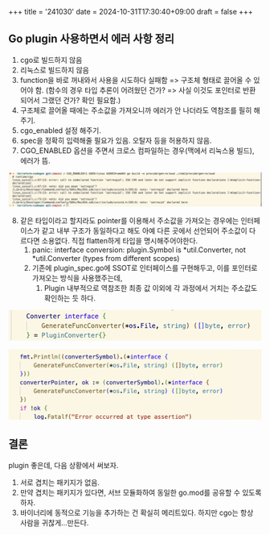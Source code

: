+++
title = '241030'
date = 2024-10-31T17:30:40+09:00
draft = false
+++

## Go plugin 사용하면서 에러 사항 정리

1. cgo로 빌드하지 않음
2. 리눅스로 빌드하지 않음
3. function을 바로 꺼내와서 사용을 시도하다 실패함 => 구조체 형태로 끌어올 수 있어야 함. (함수의 경우 타입 추론이 어려웠던 건가? => 사실 이것도 포인터로 반환되어서 그랬던 건가? 확인 필요함.)
4. 구조체로 끌어올 때에는 주소값을 가져오니까 에러가 안 나더라도 역참조를 필히 해주기.
5. cgo_enabled 설정 해주기.
6. spec을 정확히 입력해줄 필요가 있음. 오탈자 등을 허용하지 않음.
7. CGO_ENABLED 옵션을 주면서 크로스 컴파일하는 경우(맥에서 리눅스용 빌드), 에러가 뜸.

![cross-compile-unabled](./241030-1.png)

8. 같은 타입이라고 할지라도 pointer를 이용해서 주소값을 가져오는 경우에는 인터페이스가 같고 내부 구조가 동일하다고 해도 아예 다른 곳에서 선언되어 주소값이 다르다면 소용없다. 직접 flatten하게 타입을 명시해주어야한다.
   1. panic: interface conversion: plugin.Symbol is *util.Converter, not *util.Converter (types from different scopes)
   2. 기존에 plugin_spec.go에 SSOT로 인터페이스를 구현해두고, 이를 포인터로 가져오는 방식을 사용했주는데,
      1. Plugin 내부적으로 역참조한 최종 값 이외에 각 과정에서 거치는 주소값도 확인하는 듯 하다.

![interface-example](./241030-2.png)

![interface-example-2](./241030-3.png)

## 결론

plugin 좋은데, 다음 상황에서 써보자.

1. 서로 겹치는 패키지가 없음.
2. 만약 겹치는 패키지가 있다면, 서브 모듈화하여 동일한 go.mod를 공유할 수 있도록 하자.
3. 바이너리에 동적으로 기능을 추가하는 건 확실히 메리트있다. 하지만 cgo는 항상 사람을 귀찮게...만든다.
